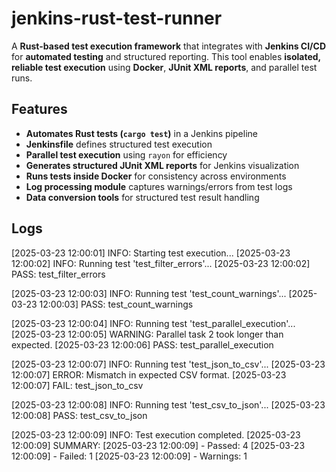 # jenkins-rust-test-runner


A **Rust-based test execution framework** that integrates with **Jenkins CI/CD** for **automated testing** and structured reporting. This tool enables **isolated, reliable test execution** using **Docker**, **JUnit XML reports**, and parallel test runs.

##  Features

- **Automates Rust tests (`cargo test`)** in a Jenkins pipeline  
- **Jenkinsfile** defines structured test execution  
- **Parallel test execution** using `rayon` for efficiency  
- **Generates structured JUnit XML reports** for Jenkins visualization  
- **Runs tests inside Docker** for consistency across environments  
- **Log processing module** captures warnings/errors from test logs  
- **Data conversion tools** for structured test result handling  

##  Logs

[2025-03-23 12:00:01] INFO: Starting test execution...
[2025-03-23 12:00:02] INFO: Running test 'test_filter_errors'...
[2025-03-23 12:00:02] PASS: test_filter_errors 

[2025-03-23 12:00:03] INFO: Running test 'test_count_warnings'...
[2025-03-23 12:00:03] PASS: test_count_warnings 

[2025-03-23 12:00:04] INFO: Running test 'test_parallel_execution'...
[2025-03-23 12:00:05] WARNING: Parallel task 2 took longer than expected.
[2025-03-23 12:00:06] PASS: test_parallel_execution 

[2025-03-23 12:00:07] INFO: Running test 'test_json_to_csv'...
[2025-03-23 12:00:07] ERROR: Mismatch in expected CSV format.
[2025-03-23 12:00:07] FAIL: test_json_to_csv 

[2025-03-23 12:00:08] INFO: Running test 'test_csv_to_json'...
[2025-03-23 12:00:08] PASS: test_csv_to_json 

[2025-03-23 12:00:09] INFO: Test execution completed.
[2025-03-23 12:00:09] SUMMARY:
[2025-03-23 12:00:09] - Passed: 4 
[2025-03-23 12:00:09] - Failed: 1 
[2025-03-23 12:00:09] - Warnings: 1 






